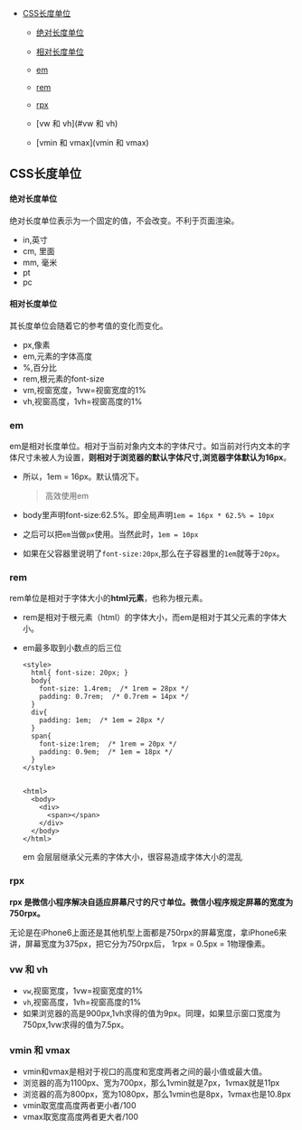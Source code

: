 <head>
  <script type="text/javascript">
  (function() {
    var link = document.createElement('link');
    link.type = 'image/x-icon';
    link.rel = 'shortcut icon';
    link.href = '../h.ico';
    document.getElementsByTagName('head')[0].appendChild(link);
  }());
  </script>
</head>


- [CSS长度单位](#CSS长度单位)

  - [绝对长度单位](#绝对长度单位)
  - [相对长度单位](#相对长度单位)

  - [em](#em)
  - [rem](#rem)
  - [rpx](#rpx)
  - [vw 和 vh](#vw 和 vh)
  - [vmin 和 vmax](vmin 和 vmax)




## CSS长度单位

#### 绝对长度单位

绝对长度单位表示为一个固定的值，不会改变。不利于页面渲染。

- in,英寸
- cm, 里面
- mm, 毫米
- pt
- pc

#### 相对长度单位

其长度单位会随着它的参考值的变化而变化。

- px,像素
- em,元素的字体高度
- %,百分比
- rem,根元素的font-size
- vm,视窗宽度，1vw=视窗宽度的1%
- vh,视窗高度，1vh=视窗高度的1%
  



### em

em是相对长度单位。相对于当前对象内文本的字体尺寸。如当前对行内文本的字体尺寸未被人为设置，**则相对于浏览器的默认字体尺寸,浏览器字体默认为16px**。

- 所以，1em = 16px。默认情况下。

  > 高效使用em

- body里声明font-size:62.5%。即全局声明`1em = 16px * 62.5% = 10px`
- 之后可以把`em`当做`px`使用。当然此时，`1em = 10px`
- 如果在父容器里说明了`font-size:20px`,那么在子容器里的`1em`就等于`20px`。

### rem

rem单位是相对于字体大小的**html元素**，也称为根元素。



- rem是相对于根元素（html）的字体大小，而em是相对于其父元素的字体大小。

- em最多取到小数点的后三位

  ```
  <style>
    html{ font-size: 20px; }
    body{ 
      font-size: 1.4rem;  /* 1rem = 28px */
      padding: 0.7rem;  /* 0.7rem = 14px */
    } 
    div{
      padding: 1em;  /* 1em = 28px */
    }
    span{
      font-size:1rem;  /* 1rem = 20px */
      padding: 0.9em;  /* 1em = 18px */
    }
  </style>
  
  
  <html>
    <body>
      <div>   
        <span></span>  
      </div>
    </body>
  </html>
  ```

  em 会层层继承父元素的字体大小，很容易造成字体大小的混乱



### rpx

**rpx 是微信小程序解决自适应屏幕尺寸的尺寸单位。微信小程序规定屏幕的宽度为750rpx。**

无论是在iPhone6上面还是其他机型上面都是750rpx的屏幕宽度，拿iPhone6来讲，屏幕宽度为375px，把它分为750rpx后， 1rpx = 0.5px = 1物理像素。



### vw 和 vh

- `vw`,视窗宽度，1vw=视窗宽度的1%
- `vh`,视窗高度，1vh=视窗高度的1%
- 如果浏览器的高是900px,1vh求得的值为9px。同理，如果显示窗口宽度为750px,1vw求得的值为7.5px。



### vmin 和 vmax

- vmin和vmax是相对于视口的高度和宽度两者之间的最小值或最大值。
- 浏览器的高为1100px、宽为700px，那么1vmin就是7px，1vmax就是11px
- 浏览器的高为800px，宽为1080px，那么1vmin也是8px，1vmax也是10.8px
- vmin取宽度高度两者更小者/100
- vmax取宽度高度两者更大者/100
  





